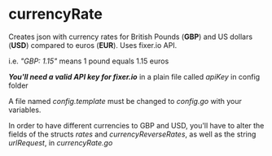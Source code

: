 # currencyRate

Creates json with currency rates for British Pounds (**GBP**) and US dollars (**USD**) compared to euros (**EUR**). Uses fixer.io API.

i.e.
*"GBP: 1.15"* means 1 pound equals 1.15 euros

***You'll need a valid API key for fixer.io*** in a plain file called *apiKey* in config folder

A file named *config.template* must be changed to *config.go* with your variables.

In order to have different currencies to GBP and USD, you'll have to alter the fields of the structs *rates* and *currencyReverseRates*, as well as the string *urlRequest*, in *currencyRate.go*
